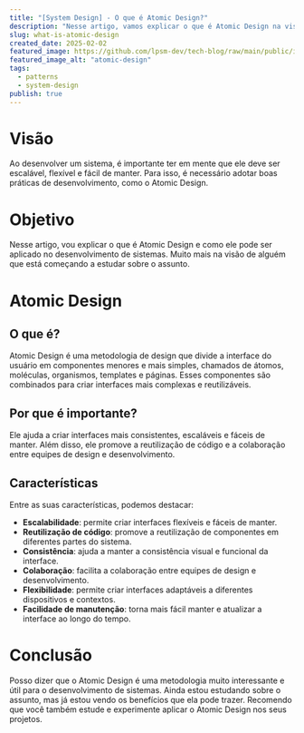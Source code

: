 ```yaml
---
title: "[System Design] - O que é Atomic Design?"
description: "Nesse artigo, vamos explicar o que é Atomic Design na visão de alguém que está começando a estudar sobre o assunto."
slug: what-is-atomic-design
created_date: 2025-02-02
featured_image: https://github.com/lpsm-dev/tech-blog/raw/main/public/images/atomic-design.png
featured_image_alt: "atomic-design"
tags:
  - patterns
  - system-design
publish: true
---
```


# Visão

Ao desenvolver um sistema, é importante ter em mente que ele deve ser escalável, flexível e fácil de manter. Para isso, é necessário adotar boas práticas de desenvolvimento, como o Atomic Design.

# Objetivo

Nesse artigo, vou explicar o que é Atomic Design e como ele pode ser aplicado no desenvolvimento de sistemas. Muito mais na visão de alguém que está começando a estudar sobre o assunto.

# Atomic Design

## O que é?

Atomic Design é uma metodologia de design que divide a interface do usuário em componentes menores e mais simples, chamados de átomos, moléculas, organismos, templates e páginas. Esses componentes são combinados para criar interfaces mais complexas e reutilizáveis.

## Por que é importante?

Ele ajuda a criar interfaces mais consistentes, escaláveis e fáceis de manter. Além disso, ele promove a reutilização de código e a colaboração entre equipes de design e desenvolvimento.

## Características

Entre as suas características, podemos destacar:

- **Escalabilidade**: permite criar interfaces flexíveis e fáceis de manter.
- **Reutilização de código**: promove a reutilização de componentes em diferentes partes do sistema.
- **Consistência**: ajuda a manter a consistência visual e funcional da interface.
- **Colaboração**: facilita a colaboração entre equipes de design e desenvolvimento.
- **Flexibilidade**: permite criar interfaces adaptáveis a diferentes dispositivos e contextos.
- **Facilidade de manutenção**: torna mais fácil manter e atualizar a interface ao longo do tempo.

# Conclusão

Posso dizer que o Atomic Design é uma metodologia muito interessante e útil para o desenvolvimento de sistemas. Ainda estou estudando sobre o assunto, mas já estou vendo os benefícios que ela pode trazer. Recomendo que você também estude e experimente aplicar o Atomic Design nos seus projetos.
